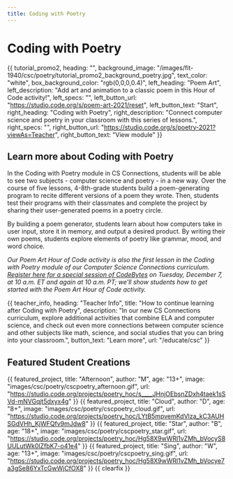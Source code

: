 ```yaml
---
title: Coding with Poetry
---
```


# Coding with Poetry

{{ tutorial_promo2, heading: "", background_image: "/images/fit-1940/csc/poetry/tutorial_promo2_background_poetry.jpg", text_color: "white", box_background_color: "rgb(0,0,0,0.4)", left_heading: "Poem Art", left_description: "Add art and animation to a classic poem in this Hour of Code activity!", left_specs: "", left_button_url: "https://studio.code.org/s/poem-art-2021/reset", left_button_text: "Start", right_heading: "Coding with Poetry", right_description: "Connect computer science and poetry in your classroom with this series of lessons.", right_specs: "", right_button_url: "https://studio.code.org/s/poetry-2021?viewAs=Teacher", right_button_text: "View module" }}

## Learn more about Coding with Poetry

In the Coding with Poetry module in CS Connections, students will be able to see two subjects - computer science and poetry - in a new way. Over the course of five lessons, 4-8th-grade students build a poem-generating program to recite different versions of a poem they wrote. Then, students test their programs with their classmates and complete the project by sharing their user-generated poems in a poetry circle.

By building a poem generator, students learn about how computers take in user input, store it in memory, and output a desired product. By writing their own poems, students explore elements of poetry like grammar, mood, and word choice.

<em>Our Poem Art Hour of Code activity is also the first lesson in the Coding with Poetry module of our Computer Science Connections curriculum. <a href="https://csteachers.org/events/csedweek-2021-inspire-am/">Register here for a special session of CodeBytes</a> on Tuesday, December 7, at 10 a.m. ET and again at 10 a.m. PT; we'll show students how to get started with the Poem Art Hour of Code activity.</em>

{{ teacher_info, heading: "Teacher Info", title: "How to continue learning after Coding with Poetry", description: "In our new CS Connections curriculum, explore additional activities that combine ELA and computer science, and check out even more connections between computer science and other subjects like math, science, and social studies that you can bring into your classroom.", button_text: "Learn more", url: "/educate/csc" }}

## Featured Student Creations

{{ featured_project, title: "Afternoon", author: "M", age: "13+", image: "images/csc/poetry/cscpoetry_afternoon.gif", url: "https://studio.code.org/projects/poetry_hoc/s____JHnjOEbsnZDxh4taek1sSVd-mNVGqjt5dxyx4g" }}
{{ featured_project, title: "Cloud", author: "D", age: "8+", image: "images/csc/poetry/cscpoetry_cloud.gif", url: "https://studio.code.org/projects/poetry_hoc/LYtB5mpvemKdVlza_kC3AUHSGdVHh_KjWFQfv9mJdw8" }}
{{ featured_project, title: "Star", author: "B", age: "18+", image: "images/csc/poetry/cscpoetry_star.gif", url: "https://studio.code.org/projects/poetry_hoc/Hg58X9wWRl1vZMh_bVocyS8UULutWk0lZfbK7-o41e4" }}
{{ featured_project, title: "Sing", author: "W", age: "13+", image: "images/csc/poetry/cscpoetry_sing.gif", url: "https://studio.code.org/projects/poetry_hoc/Hg58X9wWRl1vZMh_bVocye7a3gSe86YxTcGwWjCfOX8" }}
{{ clearfix }}
